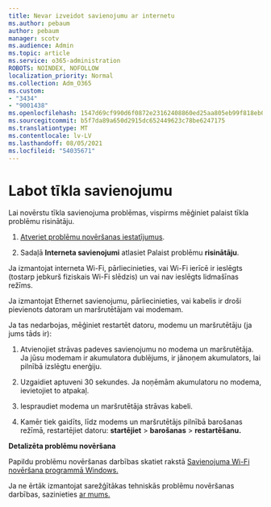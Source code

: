 ```yaml
---
title: Nevar izveidot savienojumu ar internetu
ms.author: pebaum
author: pebaum
manager: scotv
ms.audience: Admin
ms.topic: article
ms.service: o365-administration
ROBOTS: NOINDEX, NOFOLLOW
localization_priority: Normal
ms.collection: Adm_O365
ms.custom:
- "3434"
- "9001438"
ms.openlocfilehash: 1547d69cf990d6f0872e23162408860ed25aa805eb99f818eb079d0f7e04ce35
ms.sourcegitcommit: b5f7da89a650d2915dc652449623c78be6247175
ms.translationtype: MT
ms.contentlocale: lv-LV
ms.lasthandoff: 08/05/2021
ms.locfileid: "54035671"
---
```

# <a name="fix-network-connection"></a>Labot tīkla savienojumu

Lai novērstu tīkla savienojuma problēmas, vispirms mēģiniet palaist tīkla problēmu risinātāju. 

1. [Atveriet problēmu novēršanas iestatījumus](ms-settings:troubleshoot).

2. Sadaļā **Interneta savienojumi** atlasiet Palaist problēmu **risinātāju**.

Ja izmantojat interneta Wi-Fi, pārliecinieties, vai Wi-Fi ierīcē ir ieslēgts (tostarp jebkurš fiziskais Wi-Fi slēdzis) un vai nav ieslēgts lidmašīnas režīms.

Ja izmantojat Ethernet savienojumu, pārliecinieties, vai kabelis ir droši pievienots datoram un maršrutētājam vai modemam.

Ja tas nedarbojas, mēģiniet restartēt datoru, modemu un maršrutētāju (ja jums tāds ir):

1. Atvienojiet strāvas padeves savienojumu no modema un maršrutētāja. Ja jūsu modemam ir akumulatora dublējums, ir jānoņem akumulators, lai pilnībā izslēgtu enerģiju.

2. Uzgaidiet aptuveni 30 sekundes. Ja noņēmām akumulatoru no modema, ievietojiet to atpakaļ.

3. Iespraudiet modema un maršrutētāja strāvas kabeli.

4. Kamēr tiek gaidīts, līdz modems un maršrutētājs pilnībā barošanas režīmā, restartējiet datoru: **startējiet**  >  **barošanas**  >  **restartēšanu.**

**Detalizēta problēmu novēršana**

Papildu problēmu novēršanas darbības skatiet rakstā [Savienojuma Wi-Fi novēršana programmā Windows.](https://support.microsoft.com/help/10741?ocid=SMC10741%2F) 

Ja ne ērtāk izmantojat sarežģītākas tehniskās problēmu novēršanas darbības, sazinieties [ar mums.](https://support.microsoft.com/contactus)

